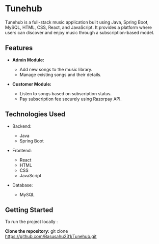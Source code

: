 # Tunehub

Tunehub is a full-stack music application built using Java, Spring Boot, MySQL, HTML, CSS, React, and JavaScript. It provides a platform where users can discover and enjoy music through a subscription-based model.

## Features

- **Admin Module:**
  - Add new songs to the music library.
  - Manage existing songs and their details.

- **Customer Module:**
  - Listen to songs based on subscription status.
  - Pay subscription fee securely using Razorpay API.

## Technologies Used

- Backend:
  - Java
  - Spring Boot

- Frontend:
  - React
  - HTML
  - CSS
  - JavaScript

- Database:
  - MySQL

## Getting Started

To run the project locally :

 **Clone the repository:**
git clone https://github.com/Basusahu231/Tunehub.git

